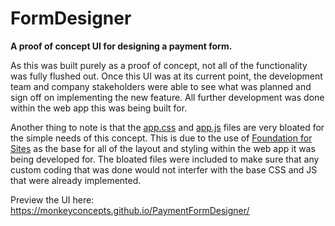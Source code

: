 # FormDesigner
__A proof of concept UI for designing a payment form.__

As this was built purely as a proof of concept, not all of the functionality was fully flushed out. Once this UI was at its current point, the development team and company stakeholders were able to see what was planned and sign off on implementing the new feature. All further development was done within the web app this was being built for.

Another thing to note is that the [app.css](../blob/master/assets/css/app.css 'app.css') and [app.js](../blob/master/assets/css/app.js 'app.js') files are very bloated for the simple needs of this concept. This is due to the use of [Foundation for Sites](https://foundation.zurb.com/sites.html 'Foundation for Sites') as the base for all of the layout and styling within the web app it was being developed for. The bloated files were included to make sure that any custom coding that was done would not interfer with the base CSS and JS that were already implemented.

Preview the UI here:
https://monkeyconcepts.github.io/PaymentFormDesigner/
